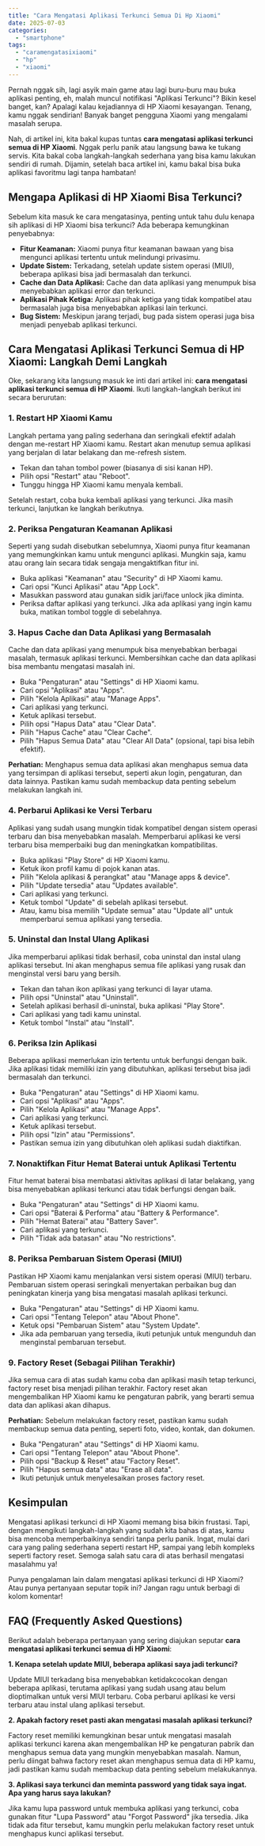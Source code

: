 ```yaml
---
title: "Cara Mengatasi Aplikasi Terkunci Semua Di Hp Xiaomi"
date: 2025-07-03
categories: 
  - "smartphone"
tags: 
  - "caramengatasixiaomi"
  - "hp"
  - "xiaomi"
---
```


Pernah nggak sih, lagi asyik main game atau lagi buru-buru mau buka aplikasi penting, eh, malah muncul notifikasi "Aplikasi Terkunci"? Bikin kesel banget, kan? Apalagi kalau kejadiannya di HP Xiaomi kesayangan. Tenang, kamu nggak sendirian! Banyak banget pengguna Xiaomi yang mengalami masalah serupa.

Nah, di artikel ini, kita bakal kupas tuntas **cara mengatasi aplikasi terkunci semua di HP Xiaomi**. Nggak perlu panik atau langsung bawa ke tukang servis. Kita bakal coba langkah-langkah sederhana yang bisa kamu lakukan sendiri di rumah. Dijamin, setelah baca artikel ini, kamu bakal bisa buka aplikasi favoritmu lagi tanpa hambatan!

## Mengapa Aplikasi di HP Xiaomi Bisa Terkunci?

Sebelum kita masuk ke cara mengatasinya, penting untuk tahu dulu kenapa sih aplikasi di HP Xiaomi bisa terkunci? Ada beberapa kemungkinan penyebabnya:

- **Fitur Keamanan:** Xiaomi punya fitur keamanan bawaan yang bisa mengunci aplikasi tertentu untuk melindungi privasimu.
- **Update Sistem:** Terkadang, setelah update sistem operasi (MIUI), beberapa aplikasi bisa jadi bermasalah dan terkunci.
- **Cache dan Data Aplikasi:** Cache dan data aplikasi yang menumpuk bisa menyebabkan aplikasi error dan terkunci.
- **Aplikasi Pihak Ketiga:** Aplikasi pihak ketiga yang tidak kompatibel atau bermasalah juga bisa menyebabkan aplikasi lain terkunci.
- **Bug Sistem:** Meskipun jarang terjadi, bug pada sistem operasi juga bisa menjadi penyebab aplikasi terkunci.

## Cara Mengatasi Aplikasi Terkunci Semua di HP Xiaomi: Langkah Demi Langkah

Oke, sekarang kita langsung masuk ke inti dari artikel ini: **cara mengatasi aplikasi terkunci semua di HP Xiaomi**. Ikuti langkah-langkah berikut ini secara berurutan:

### 1\. Restart HP Xiaomi Kamu

Langkah pertama yang paling sederhana dan seringkali efektif adalah dengan me-restart HP Xiaomi kamu. Restart akan menutup semua aplikasi yang berjalan di latar belakang dan me-refresh sistem.

- Tekan dan tahan tombol power (biasanya di sisi kanan HP).
- Pilih opsi "Restart" atau "Reboot".
- Tunggu hingga HP Xiaomi kamu menyala kembali.

Setelah restart, coba buka kembali aplikasi yang terkunci. Jika masih terkunci, lanjutkan ke langkah berikutnya.

### 2\. Periksa Pengaturan Keamanan Aplikasi

Seperti yang sudah disebutkan sebelumnya, Xiaomi punya fitur keamanan yang memungkinkan kamu untuk mengunci aplikasi. Mungkin saja, kamu atau orang lain secara tidak sengaja mengaktifkan fitur ini.

- Buka aplikasi "Keamanan" atau "Security" di HP Xiaomi kamu.
- Cari opsi "Kunci Aplikasi" atau "App Lock".
- Masukkan password atau gunakan sidik jari/face unlock jika diminta.
- Periksa daftar aplikasi yang terkunci. Jika ada aplikasi yang ingin kamu buka, matikan tombol toggle di sebelahnya.

### 3\. Hapus Cache dan Data Aplikasi yang Bermasalah

Cache dan data aplikasi yang menumpuk bisa menyebabkan berbagai masalah, termasuk aplikasi terkunci. Membersihkan cache dan data aplikasi bisa membantu mengatasi masalah ini.

- Buka "Pengaturan" atau "Settings" di HP Xiaomi kamu.
- Cari opsi "Aplikasi" atau "Apps".
- Pilih "Kelola Aplikasi" atau "Manage Apps".
- Cari aplikasi yang terkunci.
- Ketuk aplikasi tersebut.
- Pilih opsi "Hapus Data" atau "Clear Data".
- Pilih "Hapus Cache" atau "Clear Cache".
- Pilih "Hapus Semua Data" atau "Clear All Data" (opsional, tapi bisa lebih efektif).

**Perhatian:** Menghapus semua data aplikasi akan menghapus semua data yang tersimpan di aplikasi tersebut, seperti akun login, pengaturan, dan data lainnya. Pastikan kamu sudah membackup data penting sebelum melakukan langkah ini.

### 4\. Perbarui Aplikasi ke Versi Terbaru

Aplikasi yang sudah usang mungkin tidak kompatibel dengan sistem operasi terbaru dan bisa menyebabkan masalah. Memperbarui aplikasi ke versi terbaru bisa memperbaiki bug dan meningkatkan kompatibilitas.

- Buka aplikasi "Play Store" di HP Xiaomi kamu.
- Ketuk ikon profil kamu di pojok kanan atas.
- Pilih "Kelola aplikasi & perangkat" atau "Manage apps & device".
- Pilih "Update tersedia" atau "Updates available".
- Cari aplikasi yang terkunci.
- Ketuk tombol "Update" di sebelah aplikasi tersebut.
- Atau, kamu bisa memilih "Update semua" atau "Update all" untuk memperbarui semua aplikasi yang tersedia.

### 5\. Uninstal dan Instal Ulang Aplikasi

Jika memperbarui aplikasi tidak berhasil, coba uninstal dan instal ulang aplikasi tersebut. Ini akan menghapus semua file aplikasi yang rusak dan menginstal versi baru yang bersih.

- Tekan dan tahan ikon aplikasi yang terkunci di layar utama.
- Pilih opsi "Uninstal" atau "Uninstall".
- Setelah aplikasi berhasil di-uninstal, buka aplikasi "Play Store".
- Cari aplikasi yang tadi kamu uninstal.
- Ketuk tombol "Instal" atau "Install".

### 6\. Periksa Izin Aplikasi

Beberapa aplikasi memerlukan izin tertentu untuk berfungsi dengan baik. Jika aplikasi tidak memiliki izin yang dibutuhkan, aplikasi tersebut bisa jadi bermasalah dan terkunci.

- Buka "Pengaturan" atau "Settings" di HP Xiaomi kamu.
- Cari opsi "Aplikasi" atau "Apps".
- Pilih "Kelola Aplikasi" atau "Manage Apps".
- Cari aplikasi yang terkunci.
- Ketuk aplikasi tersebut.
- Pilih opsi "Izin" atau "Permissions".
- Pastikan semua izin yang dibutuhkan oleh aplikasi sudah diaktifkan.

### 7\. Nonaktifkan Fitur Hemat Baterai untuk Aplikasi Tertentu

Fitur hemat baterai bisa membatasi aktivitas aplikasi di latar belakang, yang bisa menyebabkan aplikasi terkunci atau tidak berfungsi dengan baik.

- Buka "Pengaturan" atau "Settings" di HP Xiaomi kamu.
- Cari opsi "Baterai & Performa" atau "Battery & Performance".
- Pilih "Hemat Baterai" atau "Battery Saver".
- Cari aplikasi yang terkunci.
- Pilih "Tidak ada batasan" atau "No restrictions".

### 8\. Periksa Pembaruan Sistem Operasi (MIUI)

Pastikan HP Xiaomi kamu menjalankan versi sistem operasi (MIUI) terbaru. Pembaruan sistem operasi seringkali menyertakan perbaikan bug dan peningkatan kinerja yang bisa mengatasi masalah aplikasi terkunci.

- Buka "Pengaturan" atau "Settings" di HP Xiaomi kamu.
- Cari opsi "Tentang Telepon" atau "About Phone".
- Ketuk opsi "Pembaruan Sistem" atau "System Update".
- Jika ada pembaruan yang tersedia, ikuti petunjuk untuk mengunduh dan menginstal pembaruan tersebut.

### 9\. Factory Reset (Sebagai Pilihan Terakhir)

Jika semua cara di atas sudah kamu coba dan aplikasi masih tetap terkunci, factory reset bisa menjadi pilihan terakhir. Factory reset akan mengembalikan HP Xiaomi kamu ke pengaturan pabrik, yang berarti semua data dan aplikasi akan dihapus.

**Perhatian:** Sebelum melakukan factory reset, pastikan kamu sudah membackup semua data penting, seperti foto, video, kontak, dan dokumen.

- Buka "Pengaturan" atau "Settings" di HP Xiaomi kamu.
- Cari opsi "Tentang Telepon" atau "About Phone".
- Pilih opsi "Backup & Reset" atau "Factory Reset".
- Pilih "Hapus semua data" atau "Erase all data".
- Ikuti petunjuk untuk menyelesaikan proses factory reset.

## Kesimpulan

Mengatasi aplikasi terkunci di HP Xiaomi memang bisa bikin frustasi. Tapi, dengan mengikuti langkah-langkah yang sudah kita bahas di atas, kamu bisa mencoba memperbaikinya sendiri tanpa perlu panik. Ingat, mulai dari cara yang paling sederhana seperti restart HP, sampai yang lebih kompleks seperti factory reset. Semoga salah satu cara di atas berhasil mengatasi masalahmu ya!

Punya pengalaman lain dalam mengatasi aplikasi terkunci di HP Xiaomi? Atau punya pertanyaan seputar topik ini? Jangan ragu untuk berbagi di kolom komentar!

## FAQ (Frequently Asked Questions)

Berikut adalah beberapa pertanyaan yang sering diajukan seputar **cara mengatasi aplikasi terkunci semua di HP Xiaomi**:

**1\. Kenapa setelah update MIUI, beberapa aplikasi saya jadi terkunci?**

Update MIUI terkadang bisa menyebabkan ketidakcocokan dengan beberapa aplikasi, terutama aplikasi yang sudah usang atau belum dioptimalkan untuk versi MIUI terbaru. Coba perbarui aplikasi ke versi terbaru atau instal ulang aplikasi tersebut.

**2\. Apakah factory reset pasti akan mengatasi masalah aplikasi terkunci?**

Factory reset memiliki kemungkinan besar untuk mengatasi masalah aplikasi terkunci karena akan mengembalikan HP ke pengaturan pabrik dan menghapus semua data yang mungkin menyebabkan masalah. Namun, perlu diingat bahwa factory reset akan menghapus semua data di HP kamu, jadi pastikan kamu sudah membackup data penting sebelum melakukannya.

**3\. Aplikasi saya terkunci dan meminta password yang tidak saya ingat. Apa yang harus saya lakukan?**

Jika kamu lupa password untuk membuka aplikasi yang terkunci, coba gunakan fitur "Lupa Password" atau "Forgot Password" jika tersedia. Jika tidak ada fitur tersebut, kamu mungkin perlu melakukan factory reset untuk menghapus kunci aplikasi tersebut.
